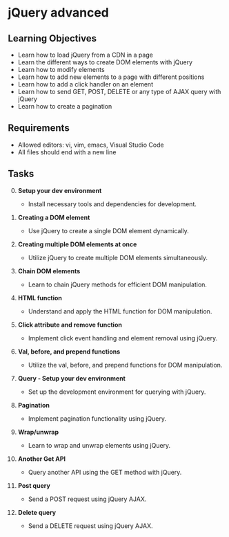 # jQuery advanced

## Learning Objectives
- Learn how to load jQuery from a CDN in a page
- Learn the different ways to create DOM elements with jQuery
- Learn how to modify elements
- Learn how to add new elements to a page with different positions
- Learn how to add a click handler on an element
- Learn how to send GET, POST, DELETE or any type of AJAX query with jQuery
- Learn how to create a pagination
## Requirements
- Allowed editors: vi, vim, emacs, Visual Studio Code
- All files should end with a new line

## Tasks
0. **Setup your dev environment**
    - Install necessary tools and dependencies for development.

1. **Creating a DOM element**
    - Use jQuery to create a single DOM element dynamically.

2. **Creating multiple DOM elements at once**
    - Utilize jQuery to create multiple DOM elements simultaneously.

3. **Chain DOM elements**
    - Learn to chain jQuery methods for efficient DOM manipulation.

4. **HTML function**
    - Understand and apply the HTML function for DOM manipulation.

5. **Click attribute and remove function**
    - Implement click event handling and element removal using jQuery.

6. **Val, before, and prepend functions**
    - Utilize the val, before, and prepend functions for DOM manipulation.

7. **Query - Setup your dev environment**
    - Set up the development environment for querying with jQuery.

8. **Pagination**
    - Implement pagination functionality using jQuery.

9. **Wrap/unwrap**
    - Learn to wrap and unwrap elements using jQuery.

10. **Another Get API**
    - Query another API using the GET method with jQuery.

11. **Post query**
    - Send a POST request using jQuery AJAX.

12. **Delete query**
    - Send a DELETE request using jQuery AJAX.